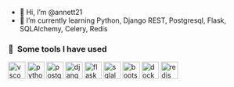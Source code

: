 - 👋 Hi, I’m @annett21
- 🌱 I’m currently learning Python, Django REST, Postgresql, Flask, SQLAlchemy, Celery, Redis

<!---
annett21/annett21 is a ✨ special ✨ repository because its `README.md` (this file) appears on your GitHub profile.
You can click the Preview link to take a look at your changes.
--->

<h3> 🚀 &nbsp;Some tools I have used</h3>
<p align="left">
<img src="https://cdn.jsdelivr.net/gh/devicons/devicon/icons/vscode/vscode-original.svg" alt="vscode" width="35" height="35"/>
<img src="https://cdn.jsdelivr.net/gh/devicons/devicon/icons/python/python-original.svg" alt="python" width="35" height="35"/>
<img src="https://cdn.jsdelivr.net/gh/devicons/devicon/icons/postgresql/postgresql-plain.svg" alt="postgres" width="35" height="35"/>
<img src="https://cdn.jsdelivr.net/gh/devicons/devicon/icons/django/django-plain.svg" alt="django" width="35" height="35"/>
<img src="https://cdn.jsdelivr.net/gh/devicons/devicon/icons/flask/flask-original.svg" alt="flask" width="35" height="35"/>
<img src="https://cdn.jsdelivr.net/gh/devicons/devicon/icons/sqlalchemy/sqlalchemy-original.svg" alt="sqlalchemy" width="35" height="35"/>
<img src="https://cdn.jsdelivr.net/gh/devicons/devicon/icons/bbootstrap/bootstrap-plain.svg" alt="bootstrap" width="35" height="35"/>
<img src="https://cdn.jsdelivr.net/gh/devicons/devicon/icons/docker/docker-original.svg" alt="docker" width="35" height="35"/>
<img src="https://cdn.jsdelivr.net/gh/devicons/devicon/icons/redis/redis-original.svg" alt="redis" width="35" height="35"/>
</p>
